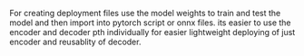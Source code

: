 For creating deployment files use the model weights to train and test the model and then import into pytorch script or onnx files.
its easier to use the encoder and decoder pth individually for easier lightweight deploying of just encoder and reusablity of decoder. 
